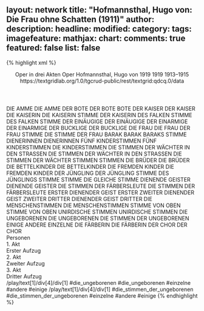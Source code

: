 layout: network
title: "Hofmannsthal, Hugo von: Die Frau ohne Schatten (1911)"
author:
description:
headline:
modified:
category:
tags:
imagefeature:
mathjax:
chart:
comments: true
featured: false
list: false
---
{% highlight xml %}
<?xml-model href="https://raw.githubusercontent.com/DLiNa/project/master/rules/lina.rnc"?><?xml-model href="https://raw.githubusercontent.com/DLiNa/project/master/rules/lina.sch"?>
<play xmlns="http://lina.digital">
  <header>
    <title>Die Frau ohne Schatten</title>
    <subtitle>Oper in drei Akten</subtitle>
    <genretitle>Oper</genretitle>
    <author>Hofmannsthal, Hugo von</author>
    <date type="print" when="1911">1919</date>
    <date type="premiere" when="1911">1919</date>
    <date type="written" when="1915">1913–1915</date>
    <source>https://textgridlab.org/1.0/tgcrud-public/rest/textgrid:qdcq.0/data</source>
  </header>
  <personae>
    <character>
      <name>DIE AMME</name>
      <alias xml:id="die_amme">
        <name>DIE AMME</name>
      </alias>
    </character>
    <character>
      <name>DER BOTE</name>
      <alias xml:id="der_bote">
        <name>DER BOTE</name>
      </alias>
      <alias xml:id="bote">
        <name>BOTE</name>
      </alias>
    </character>
    <character>
      <name>DER KAISER</name>
      <alias xml:id="der_kaiser">
        <name>DER KAISER</name>
      </alias>
    </character>
    <character>
      <name>DIE KAISERIN</name>
      <alias xml:id="die_kaiserin">
        <name>DIE KAISERIN</name>
      </alias>
      <alias xml:id="stimme_der_kaiserin">
        <name>STIMME DER KAISERIN</name>
      </alias>
    </character>
    <character>
      <name>DES FALKEN STIMME</name>
      <alias xml:id="des_falken_stimme">
        <name>DES FALKEN STIMME</name>
      </alias>
    </character>
    <character>
      <name>DER EINÄUGIGE</name>
      <alias xml:id="der_einäugige">
        <name>DER EINÄUGIGE</name>
      </alias>
    </character>
    <character>
      <name>DER EINARMIGE</name>
      <alias xml:id="der_einarmige">
        <name>DER EINARMIGE</name>
      </alias>
    </character>
    <character>
      <name>DER BUCKLIGE</name>
      <alias xml:id="der_bucklige">
        <name>DER BUCKLIGE</name>
      </alias>
    </character>
    <character>
      <name>DIE FRAU</name>
      <alias xml:id="die_frau">
        <name>DIE FRAU</name>
      </alias>
      <alias xml:id="der_frau_stimme">
        <name>DER FRAU STIMME</name>
      </alias>
      <alias xml:id="die_stimme_der_frau">
        <name>DIE STIMME DER FRAU</name>
      </alias>
    </character>
    <character>
      <name>BARAK</name>
      <alias xml:id="barak">
        <name>BARAK</name>
      </alias>
      <alias xml:id="baraks_stimme">
        <name>BARAKS STIMME</name>
      </alias>
    </character>
    <character>
      <name>DIENERINNEN</name>
      <alias xml:id="dienerinnen">
        <name>DIENERINNEN</name>
      </alias>
    </character>
    <character>
      <name>FÜNF KINDERSTIMMEN</name>
      <alias xml:id="fünf_kinderstimmen">
        <name>FÜNF KINDERSTIMMEN</name>
      </alias>
      <alias xml:id="die_kinderstimmen">
        <name>DIE KINDERSTIMMEN</name>
      </alias>
    </character>
    <character>
      <name>DIE STIMMEN DER WÄCHTER IN DEN STRASSEN</name>
      <alias xml:id="die_stimmen_der_wächter_in_den_strassen">
        <name>DIE STIMMEN DER WÄCHTER IN DEN STRASSEN</name>
      </alias>
      <alias xml:id="die_stimmen_der_wächter">
        <name>DIE STIMMEN DER WÄCHTER</name>
      </alias>
    </character>
    <character>
      <name>STIMMEN</name>
      <alias xml:id="stimmen">
        <name>STIMMEN</name>
      </alias>
    </character>
    <character>
      <name>DIE BRÜDER</name>
      <alias xml:id="die_brüder">
        <name>DIE BRÜDER</name>
      </alias>
    </character>
    <character>
      <name>DIE BETTELKINDER</name>
      <alias xml:id="die_bettelkinder">
        <name>DIE BETTELKINDER</name>
      </alias>
    </character>
    <character>
      <name>DIE FREMDEN KINDER</name>
      <alias xml:id="die_fremden_kinder">
        <name>DIE FREMDEN KINDER</name>
      </alias>
    </character>
    <character>
      <name>DER JÜNGLING</name>
      <alias xml:id="der_jüngling">
        <name>DER JÜNGLING</name>
      </alias>
      <alias xml:id="stimme_des_jünglings">
        <name>STIMME DES JÜNGLINGS</name>
      </alias>
    </character>
    <character>
      <name>STIMME</name>
      <alias xml:id="stimme">
        <name>STIMME</name>
      </alias>
      <alias xml:id="die_gleiche_stimme">
        <name>DIE GLEICHE STIMME</name>
      </alias>
    </character>
    <character>
      <name>DIENENDE GEISTER</name>
      <alias xml:id="dienende_geister">
        <name>DIENENDE GEISTER</name>
      </alias>
    </character>
    <character>
      <name>DIE STIMMEN DER FÄRBERSLEUTE</name>
      <alias xml:id="die_stimmen_der_färbersleute">
        <name>DIE STIMMEN DER FÄRBERSLEUTE</name>
      </alias>
    </character>
    <character>
      <name>ERSTER DIENENDER GEIST</name>
      <alias xml:id="erster">
        <name>ERSTER</name>
      </alias>
    </character>
    <character>
      <name>ZWEITER DIENENDER GEIST</name>
      <alias xml:id="zweiter">
        <name>ZWEITER</name>
      </alias>
    </character>
    <character>
      <name>DRITTER DIENENDER GEIST</name>
      <alias xml:id="dritter">
        <name>DRITTER</name>
      </alias>
    </character>
    <character>
      <name>DIE MENSCHENSTIMMEN</name>
      <alias xml:id="die_menschenstimmen">
        <name>DIE MENSCHENSTIMMEN</name>
      </alias>
    </character>
    <character>
      <name>STIMME VON OBEN</name>
      <alias xml:id="stimme_von_oben">
        <name>STIMME VON OBEN</name>
      </alias>
    </character>
    <character>
      <name>UNIRDISCHE STIMMEN</name>
      <alias xml:id="unirdische_stimmen">
        <name>UNIRDISCHE STIMMEN</name>
      </alias>
    </character>
    <character>
      <name>DIE UNGEBORENEN</name>
      <alias xml:id="die_ungeborenen">
        <name>DIE UNGEBORENEN</name>
      </alias>
      <alias xml:id="die_stimmen_der_ungeborenen">
        <name>DIE STIMMEN DER UNGEBORENEN</name>
      </alias>
      <alias xml:id="einige">
        <name>EINIGE</name>
      </alias>
      <alias xml:id="andere">
        <name>ANDERE</name>
      </alias>
      <alias xml:id="einzelne">
        <name>EINZELNE</name>
      </alias>
    </character>
    <character>
      <name>DIE FÄRBERIN</name>
      <alias xml:id="die_färberin">
        <name>DIE FÄRBERIN</name>
      </alias>
    </character>
    <character>
      <name>DER CHOR</name>
      <alias xml:id="der_chor">
        <name>DER CHOR</name>
      </alias>
    </character>
  </personae>
  <text>
    <div>
      <head>Personen</head>
    </div>
    <div>
      <head>1. Akt</head>
      <div>
        <head>Erster Aufzug</head>
        <sp who="#die_amme">
          <amount n="29" unit="speech_acts"/>
          <amount n="1261" unit="words"/>
          <amount n="288" unit="lines"/>
          <amount n="6565" unit="chars"/>
        </sp>
        <sp who="#der_bote">
          <amount n="7" unit="speech_acts"/>
          <amount n="119" unit="words"/>
          <amount n="32" unit="lines"/>
          <amount n="607" unit="chars"/>
        </sp>
        <sp who="#der_kaiser">
          <amount n="3" unit="speech_acts"/>
          <amount n="297" unit="words"/>
          <amount n="70" unit="lines"/>
          <amount n="1425" unit="chars"/>
        </sp>
        <sp who="#die_kaiserin">
          <amount n="9" unit="speech_acts"/>
          <amount n="346" unit="words"/>
          <amount n="90" unit="lines"/>
          <amount n="1680" unit="chars"/>
        </sp>
        <sp who="#des_falken_stimme">
          <amount n="2" unit="speech_acts"/>
          <amount n="36" unit="words"/>
          <amount n="7" unit="lines"/>
          <amount n="205" unit="chars"/>
        </sp>
        <sp who="#der_einäugige">
          <amount n="2" unit="speech_acts"/>
          <amount n="39" unit="words"/>
          <amount n="7" unit="lines"/>
          <amount n="217" unit="chars"/>
        </sp>
        <sp who="#der_einarmige">
          <amount n="2" unit="speech_acts"/>
          <amount n="15" unit="words"/>
          <amount n="3" unit="lines"/>
          <amount n="72" unit="chars"/>
        </sp>
        <sp who="#der_bucklige">
          <amount n="2" unit="speech_acts"/>
          <amount n="25" unit="words"/>
          <amount n="4" unit="lines"/>
          <amount n="123" unit="chars"/>
        </sp>
        <sp who="#die_frau">
          <amount n="24" unit="speech_acts"/>
          <amount n="552" unit="words"/>
          <amount n="107" unit="lines"/>
          <amount n="2745" unit="chars"/>
        </sp>
        <sp who="#barak">
          <amount n="16" unit="speech_acts"/>
          <amount n="328" unit="words"/>
          <amount n="69" unit="lines"/>
          <amount n="1677" unit="chars"/>
        </sp>
        <sp who="#dienerinnen">
          <amount n="2" unit="speech_acts"/>
          <amount n="13" unit="words"/>
          <amount n="3" unit="lines"/>
          <amount n="62" unit="chars"/>
        </sp>
        <sp who="#stimme_der_kaiserin">
          <amount n="1" unit="speech_acts"/>
          <amount n="10" unit="words"/>
          <amount n="2" unit="lines"/>
          <amount n="61" unit="chars"/>
        </sp>
        <sp who="#stimme_des_jünglings">
          <amount n="1" unit="speech_acts"/>
          <amount n="12" unit="words"/>
          <amount n="2" unit="lines"/>
          <amount n="57" unit="chars"/>
        </sp>
        <sp who="#fünf_kinderstimmen">
          <amount n="1" unit="speech_acts"/>
          <amount n="26" unit="words"/>
          <amount n="4" unit="lines"/>
          <amount n="131" unit="chars"/>
        </sp>
        <sp who="#die_kinderstimmen">
          <amount n="2" unit="speech_acts"/>
          <amount n="31" unit="words"/>
          <amount n="5" unit="lines"/>
          <amount n="148" unit="chars"/>
        </sp>
        <sp who="#die_stimmen_der_wächter_in_den_strassen">
          <amount n="1" unit="speech_acts"/>
          <amount n="34" unit="words"/>
          <amount n="5" unit="lines"/>
          <amount n="191" unit="chars"/>
        </sp>
        <sp who="#die_stimmen_der_wächter">
          <amount n="1" unit="speech_acts"/>
          <amount n="31" unit="words"/>
          <amount n="4" unit="lines"/>
          <amount n="169" unit="chars"/>
        </sp>
      </div>
    </div>
    <div>
      <head>2. Akt</head>
      <div>
        <head>Zweiter Aufzug</head>
        <sp who="#die_amme">
          <amount n="26" unit="speech_acts"/>
          <amount n="551" unit="words"/>
          <amount n="113" unit="lines"/>
          <amount n="2838" unit="chars"/>
        </sp>
        <sp who="#die_frau">
          <amount n="32" unit="speech_acts"/>
          <amount n="1211" unit="words"/>
          <amount n="232" unit="lines"/>
          <amount n="6032" unit="chars"/>
        </sp>
        <sp who="#die_kaiserin">
          <amount n="8" unit="speech_acts"/>
          <amount n="267" unit="words"/>
          <amount n="59" unit="lines"/>
          <amount n="1314" unit="chars"/>
        </sp>
        <sp who="#stimmen">
          <amount n="2" unit="speech_acts"/>
          <amount n="25" unit="words"/>
          <amount n="10" unit="lines"/>
          <amount n="138" unit="chars"/>
        </sp>
        <sp who="#barak">
          <amount n="21" unit="speech_acts"/>
          <amount n="430" unit="words"/>
          <amount n="78" unit="lines"/>
          <amount n="2134" unit="chars"/>
        </sp>
        <sp who="#die_brüder">
          <amount n="7" unit="speech_acts"/>
          <amount n="242" unit="words"/>
          <amount n="44" unit="lines"/>
          <amount n="1221" unit="chars"/>
        </sp>
        <sp who="#die_bettelkinder">
          <amount n="1" unit="speech_acts"/>
          <amount n="9" unit="words"/>
          <amount n="1" unit="lines"/>
          <amount n="36" unit="chars"/>
        </sp>
        <sp who="#die_fremden_kinder">
          <amount n="1" unit="speech_acts"/>
          <amount n="12" unit="words"/>
          <amount n="2" unit="lines"/>
          <amount n="51" unit="chars"/>
        </sp>
        <sp who="#der_kaiser">
          <amount n="2" unit="speech_acts"/>
          <amount n="314" unit="words"/>
          <amount n="45" unit="lines"/>
          <amount n="1476" unit="chars"/>
        </sp>
        <sp who="#der_jüngling">
          <amount n="2" unit="speech_acts"/>
          <amount n="51" unit="words"/>
          <amount n="9" unit="lines"/>
          <amount n="228" unit="chars"/>
        </sp>
        <sp who="#des_falken_stimme">
          <amount n="1" unit="speech_acts"/>
          <amount n="9" unit="words"/>
          <amount n="2" unit="lines"/>
          <amount n="57" unit="chars"/>
        </sp>
      </div>
    </div>
    <div>
      <head>3. Akt</head>
      <div>
        <head>Dritter Aufzug</head>
        <sp who="#die_frau">
          <amount n="16" unit="speech_acts"/>
          <amount n="249" unit="words"/>
          <amount n="62" unit="lines"/>
          <amount n="1149" unit="chars"/>
        </sp>
        <sp who="#barak">
          <amount n="18" unit="speech_acts"/>
          <amount n="173" unit="words"/>
          <amount n="42" unit="lines"/>
          <amount n="892" unit="chars"/>
        </sp>
        <sp who="#stimme">
          <amount n="1" unit="speech_acts"/>
          <amount n="9" unit="words"/>
          <amount n="2" unit="lines"/>
          <amount n="42" unit="chars"/>
        </sp>
        <sp who="#die_gleiche_stimme">
          <amount n="1" unit="speech_acts"/>
          <amount n="9" unit="words"/>
          <amount n="2" unit="lines"/>
          <amount n="42" unit="chars"/>
        </sp>
        <sp who="#dienende_geister">
          <amount n="1" unit="speech_acts"/>
          <amount n="2" unit="words"/>
          <amount n="1" unit="lines"/>
          <amount n="11" unit="chars"/>
        </sp>
        <sp who="#der_bote">
          <amount n="1" unit="speech_acts"/>
          <amount n="1" unit="words"/>
          <amount n="1" unit="lines"/>
          <amount n="7" unit="chars"/>
        </sp>
        <sp who="#die_amme">
          <amount n="17" unit="speech_acts"/>
          <amount n="612" unit="words"/>
          <amount n="188" unit="lines"/>
          <amount n="3141" unit="chars"/>
        </sp>
        <sp who="#die_kaiserin">
          <amount n="19" unit="speech_acts"/>
          <amount n="608" unit="words"/>
          <amount n="176" unit="lines"/>
          <amount n="3120" unit="chars"/>
        </sp>
        <sp who="#baraks_stimme">
          <amount n="7" unit="speech_acts"/>
          <amount n="22" unit="words"/>
          <amount n="8" unit="lines"/>
          <amount n="101" unit="chars"/>
        </sp>
        <sp who="#der_frau_stimme">
          <amount n="4" unit="speech_acts"/>
          <amount n="11" unit="words"/>
          <amount n="5" unit="lines"/>
          <amount n="55" unit="chars"/>
        </sp>
        <sp who="#baraks_stimme #der_frau_stimme">
          <amount n="1" unit="speech_acts"/>
          <amount n="4" unit="words"/>
          <amount n="1" unit="lines"/>
          <amount n="16" unit="chars"/>
        </sp>
        <sp who="#bote">
          <amount n="7" unit="speech_acts"/>
          <amount n="146" unit="words"/>
          <amount n="44" unit="lines"/>
          <amount n="726" unit="chars"/>
        </sp>
        <sp who="#die_stimmen_der_färbersleute">
          <amount n="1" unit="speech_acts"/>
          <amount n="5" unit="words"/>
          <amount n="2" unit="lines"/>
          <amount n="31" unit="chars"/>
        </sp>
        <sp who="#erster">
          <amount n="1" unit="speech_acts"/>
          <amount n="2" unit="words"/>
          <amount n="1" unit="lines"/>
          <amount n="14" unit="chars"/>
        </sp>
        <sp who="#zweiter">
          <amount n="1" unit="speech_acts"/>
          <amount n="1" unit="words"/>
          <amount n="1" unit="lines"/>
          <amount n="4" unit="chars"/>
        </sp>
        <sp who="#dritter">
          <amount n="1" unit="speech_acts"/>
          <amount n="4" unit="words"/>
          <amount n="1" unit="lines"/>
          <amount n="22" unit="chars"/>
        </sp>
        <sp who="#die_menschenstimmen">
          <amount n="1" unit="speech_acts"/>
          <amount n="10" unit="words"/>
          <amount n="4" unit="lines"/>
          <amount n="60" unit="chars"/>
        </sp>
        <sp who="#stimme_von_oben">
          <amount n="2" unit="speech_acts"/>
          <amount n="53" unit="words"/>
          <amount n="8" unit="lines"/>
          <amount n="283" unit="chars"/>
        </sp>
        <sp who="#die_stimme_der_frau">
          <amount n="3" unit="speech_acts"/>
          <amount n="5" unit="words"/>
          <amount n="3" unit="lines"/>
          <amount n="30" unit="chars"/>
        </sp>
        <sp who="#unirdische_stimmen">
          <amount n="1" unit="speech_acts"/>
          <amount n="9" unit="words"/>
          <amount n="2" unit="lines"/>
          <amount n="57" unit="chars"/>
        </sp>
        <sp who="#der_kaiser">
          <amount n="4" unit="speech_acts"/>
          <amount n="189" unit="words"/>
          <amount n="41" unit="lines"/>
          <amount n="1018" unit="chars"/>
        </sp>
        <sp who="#einzelne">
          <amount n="1" unit="speech_acts"/>
          <amount n="6" unit="words"/>
          <amount n="1" unit="lines"/>
          <amount n="30" unit="chars"/>
        </sp>
        <sp who="#andere">
          <amount n="2" unit="speech_acts"/>
          <amount n="16" unit="words"/>
          <amount n="3" unit="lines"/>
          <amount n="79" unit="chars"/>
        </sp>
        <sp who="#einige">
          <amount n="1" unit="speech_acts"/>
          <amount n="2" unit="words"/>
          <amount n="1" unit="lines"/>
          <amount n="12" unit="chars"/>
        </sp>
        <sp who="#die_ungeborenen #einzelne #andere #einige">
          <amount n="2" unit="speech_acts"/>
          <amount n="40" unit="words"/>
          <amount n="12" unit="lines"/>
          <amount n="231" unit="chars"/>
        </sp>
        <sp who="#die_färberin">
          <amount n="1" unit="speech_acts"/>
          <amount n="13" unit="words"/>
          <amount n="3" unit="lines"/>
          <amount n="74" unit="chars"/>
        </sp>
        <sp who="#der_chor">
          <amount n="1" unit="speech_acts"/>
          <amount n="3" unit="words"/>
          <amount n="1" unit="lines"/>
          <amount n="18" unit="chars"/>
        </sp>
        <sp who="#die_frau #die_kaiserin">
          <amount n="1" unit="speech_acts"/>
          <amount n="25" unit="words"/>
          <amount n="8" unit="lines"/>
          <amount n="141" unit="chars"/>
        </sp>
        <sp who="#die_stimmen_der_ungeborenen #einzelne #andere #einige">
          <amount n="1" unit="speech_acts"/>
          <amount n="32" unit="words"/>
          <amount n="8" unit="lines"/>
          <amount n="171" unit="chars"/>
        </sp>
      </div>
    </div>
  </text>
  <documentation>
    <change n="1" type="expandCollectivePartially" who="peertrilcke">
      <path>/play/text[1]/div[4]/div[1]</path>
      <orig>#die_ungeborenen</orig>
      <corr>#die_ungeborenen #einzelne #andere #einige</corr>
      <comment/>
    </change>
    <change n="2" type="expandCollectivePartially" who="peertrilcke">
      <path>/play/text[1]/div[4]/div[1]</path>
      <orig>#die_stimmen_der_ungeborenen</orig>
      <corr>#die_stimmen_der_ungeborenen #einzelne #andere #einige</corr>
      <comment/>
    </change>
  </documentation>
</play>
{% endhighlight %}